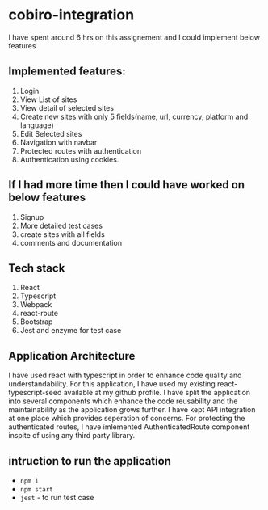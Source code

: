# cobiro-integration
I have spent around 6 hrs on this assignement and I could implement below features
## Implemented features:
1) Login
2) View List of sites
3) View detail of selected sites
4) Create new sites with only 5 fields(name, url, currency, platform and language)
5) Edit Selected sites
6) Navigation with navbar
7) Protected routes with authentication
8) Authentication using cookies.

## If I had more time then I could have worked on below features
1) Signup 
2) More detailed test cases
3) create sites with all fields
4) comments and documentation

## Tech stack
1) React 
2) Typescript
3) Webpack
4) react-route
5) Bootstrap
6) Jest and enzyme for test case

## Application Architecture
  I have used react with typescript in order to enhance code quality and understandability. For this application, I have used my 
  existing react-typescript-seed available at my github profile. I have split the application into several components which 
  enhance the code reusability and the maintainability as the application grows further. I have kept API 
  integration at one place which provides seperation of concerns. For protecting the authenticated routes, I have imlemented AuthenticatedRoute
  component inspite of using any third party library.
  
 ## intruction to run the application
 * ```npm i```
 * ```npm start```
 * ```jest``` - to run test case
 
 
  

